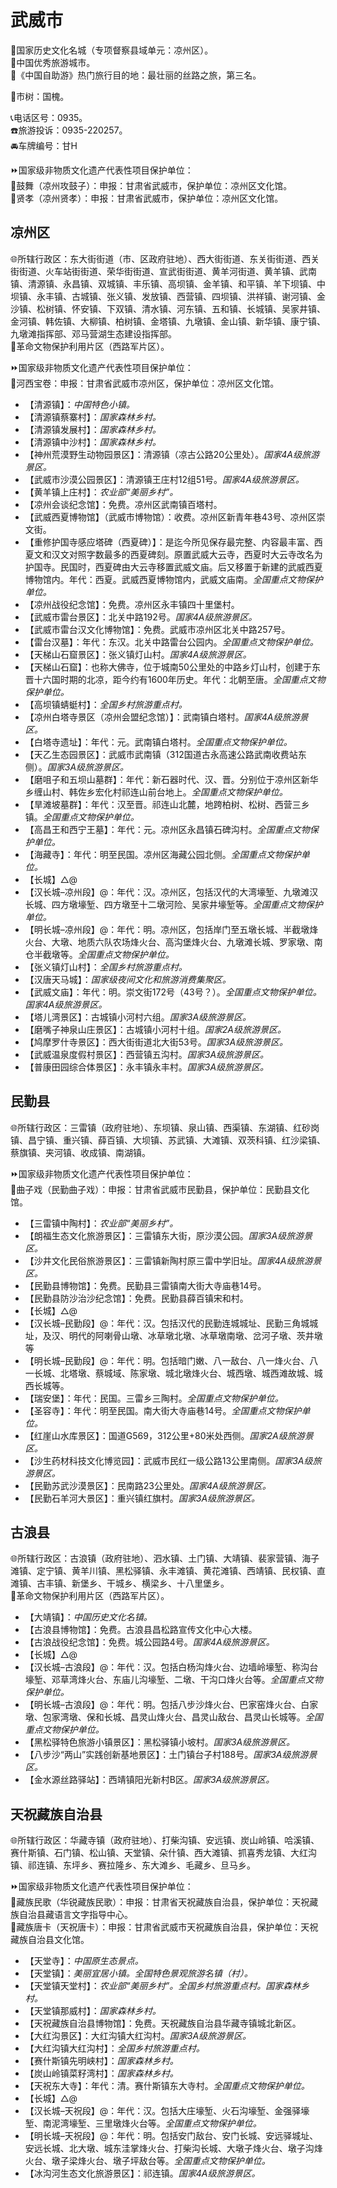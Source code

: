 # 武威市  
🚩国家历史文化名城（专项督察县域单元：凉州区）。  
🏅中国优秀旅游城市。  
🧾《中国自助游》热门旅行目的地：最壮丽的丝路之旅，第三名。  
  
🌳市树：国槐。  
  
📞电话区号：0935。  
☎️旅游投诉：0935-220257。  
🚘车牌编号：甘H  
  
⏩国家级非物质文化遗产代表性项目保护单位：  
🔸鼓舞（凉州攻鼓子）：申报：甘肃省武威市，保护单位：凉州区文化馆。  
🔸贤孝（凉州贤孝）：申报：甘肃省武威市，保护单位：凉州区文化馆。  

## 凉州区  
🌐所辖行政区：东大街街道（市、区政府驻地）、西大街街道、东关街街道、西关街街道、火车站街街道、荣华街街道、宣武街街道、黄羊河街道、黄羊镇、武南镇、清源镇、永昌镇、双城镇、丰乐镇、高坝镇、金羊镇、和平镇、羊下坝镇、中坝镇、永丰镇、古城镇、张义镇、发放镇、西营镇、四坝镇、洪祥镇、谢河镇、金沙镇、松树镇、怀安镇、下双镇、清水镇、河东镇、五和镇、长城镇、吴家井镇、金河镇、韩佐镇、大柳镇、柏树镇、金塔镇、九墩镇、金山镇、新华镇、康宁镇、九墩滩指挥部、邓马营湖生态建设指挥部。  
🚩革命文物保护利用片区（西路军片区）。  
  
⏩国家级非物质文化遗产代表性项目保护单位：  
🔸河西宝卷：申报：甘肃省武威市凉州区，保护单位：凉州区文化馆。  
  
* 【清源镇】：*中国特色小镇。*  
* 【清源镇蔡寨村】：*国家森林乡村。*  
* 【清源镇发展村】：*国家森林乡村。*  
* 【清源镇中沙村】：*国家森林乡村。*  
* 【神州荒漠野生动物园景区】：清源镇（凉古公路20公里处）。*国家4A级旅游景区。*  
* 【武威市沙漠公园景区】：清源镇王庄村12组51号。*国家4A级旅游景区。*    
* 【黄羊镇上庄村】：*农业部“美丽乡村”。*  
* 【凉州会谈纪念馆】：免费。凉州区武南镇百塔村。  
* 【武威西夏博物馆】（武威市博物馆）：收费。凉州区新青年巷43号、凉州区崇文街。  
* 【重修护国寺感应塔碑（西夏碑）】：是迄今所见保存最完整、内容最丰富、西夏文和汉文对照字数最多的西夏碑刻。原置武威大云寺，西夏时大云寺改名为护国寺。民国时，西夏碑由大云寺移置武威文庙。后又移置于新建的武威西夏博物馆内。年代：西夏。武威西夏博物馆内，武威文庙南。*全国重点文物保护单位。*  
* 【凉州战役纪念馆】：免费。凉州区永丰镇四十里堡村。  
* 【武威市雷台景区】：北关中路192号。*国家4A级旅游景区。*  
* 【武威市雷台汉文化博物馆】：免费。武威市凉州区北关中路257号。  
* 【雷台汉墓】：年代：东汉。北关中路雷台公园内。*全国重点文物保护单位。*  
* 【天梯山石窟景区】：张义镇灯山村。*国家4A级旅游景区。* 
* 【天梯山石窟】：也称大佛寺，位于城南50公里处的中路乡灯山村，创建于东晋十六国时期的北凉，距今约有1600年历史。年代：北朝至唐。*全国重点文物保护单位。*    
* 【高坝镇蜻蜓村】：*全国乡村旅游重点村。*  
* 【凉州白塔寺景区（凉州会盟纪念馆）】：武南镇白塔村。*国家4A级旅游景区。*  
* 【白塔寺遗址】：年代：元。武南镇白塔村。*全国重点文物保护单位。*  
* 【天乙生态园景区】：武威市武南镇（312国道古永高速公路武南收费站东侧）。*国家3A级旅游景区。*  
* 【磨咀子和五坝山墓群】：年代：新石器时代、汉、晋。分别位于凉州区新华乡缠山村、韩佐乡宏化村祁连山前台地上。*全国重点文物保护单位。*  
* 【旱滩坡墓群】：年代：汉至晋。祁连山北麓，地跨柏树、松树、西营三乡镇。*全国重点文物保护单位。*  
* 【高昌王和西宁王墓】：年代：元。凉州区永昌镇石碑沟村。*全国重点文物保护单位。*  
* 【海藏寺】：年代：明至民国。凉州区海藏公园北侧。*全国重点文物保护单位。*  
* 【长城】△@  
* 【汉长城–凉州段】@：年代：汉。凉州区，包括汉代的大湾壕堑、九墩滩汉长城、四方墩壕堑、四方墩至十二墩河险、吴家井壕堑等。*全国重点文物保护单位。*  
* 【明长城–凉州段】@：年代：明。凉州区，包括岸门至五墩长城、半截墩烽火台、大墩、地质六队农场烽火台、高沟堡烽火台、九墩滩长城、罗家墩、南仓半截墩等。*全国重点文物保护单位。*  
* 【张义镇灯山村】：*全国乡村旅游重点村。*  
* 【汉唐天马城】：*国家级夜间文化和旅游消费集聚区。*  
* 【武威文庙】：年代：明。崇文街172号（43号？）。*全国重点文物保护单位。国家4A级旅游景区。*  
* 【塔儿湾景区】：古城镇小河村六组。*国家3A级旅游景区。*  
* 【磨嘴子神泉山庄景区】：古城镇小河村十组。*国家2A级旅游景区。*  
* 【鸠摩罗什寺景区】：西大街街道北大街53号。*国家3A级旅游景区。*  
* 【武威温泉度假村景区】：西营镇五沟村。*国家3A级旅游景区。*  
* 【普康田园综合体景区】：永丰镇永丰村。*国家3A级旅游景区。*    

## 民勤县  
🌐所辖行政区：三雷镇（政府驻地）、东坝镇、泉山镇、西渠镇、东湖镇、红砂岗镇、昌宁镇、重兴镇、薛百镇、大坝镇、苏武镇、大滩镇、双茨科镇、红沙梁镇、蔡旗镇、夹河镇、收成镇、南湖镇。  
  
⏩国家级非物质文化遗产代表性项目保护单位：  
🔸曲子戏（民勤曲子戏）：申报：甘肃省武威市民勤县，保护单位：民勤县文化馆。  
  
* 【三雷镇中陶村】：*农业部“美丽乡村”。*  
* 【朗福生态文化旅游景区】：三雷镇东大街，原沙漠公园。*国家3A级旅游景区。*  
* 【沙井文化民俗旅游景区】：三雷镇新陶村原三雷中学旧址。*国家4A级旅游景区。*    
* 【民勤县博物馆】：免费。民勤县三雷镇南大街大寺庙巷14号。  
* 【民勤县防沙治沙纪念馆】：免费。民勤县薛百镇宋和村。  
* 【长城】△@  
* 【汉长城–民勤段】@：年代：汉。包括汉代的民勤连城城址、民勤三角城城址，及汉、明代的阿喇骨山墩、冰草墩北墩、冰草墩南墩、岔河子墩、茨井墩等  
* 【明长城–民勤段】@：年代：明。包括暗门嫩、八一敌台、八一烽火台、八一长城、北塔墩、蔡城域、陈家墩、城北墩烽火台、城西墩、城西滩故城、城西长城等。
* 【瑞安堡】：年代：民国。三雷乡三陶村。*全国重点文物保护单位。*  
* 【圣容寺】：年代：明至民国。南大街大寺庙巷14号。*全国重点文物保护单位。*    
* 【红崖山水库景区】：国道G569，312公里+80米处西侧。*国家2A级旅游景区。*    
* 【沙生药材科技文化博览园】：武威市民红一级公路13公里南侧。*国家3A级旅游景区。*  
* 【民勤苏武沙漠景区】：民南路23公里处。*国家4A级旅游景区。*  
* 【民勤石羊河大景区】：重兴镇红旗村。*国家3A级旅游景区。*  

## 古浪县  
🌐所辖行政区：古浪镇（政府驻地）、泗水镇、土门镇、大靖镇、裴家营镇、海子滩镇、定宁镇、黄羊川镇、黑松驿镇、永丰滩镇、黄花滩镇、西靖镇、民权镇、直滩镇、古丰镇、新堡乡、干城乡、横梁乡、十八里堡乡。  
🚩革命文物保护利用片区（西路军片区）。  
  
* 【大靖镇】：*中国历史文化名镇。*  
* 【古浪县博物馆】：免费。古浪县昌松路宣传文化中心大楼。  
* 【古浪战役纪念馆】：免费。城公园路4号。*国家4A级旅游景区。*  
* 【长城】△@  
* 【汉长城–古浪段】@：年代：汉。包括白杨沟烽火台、边墙岭壕堑、称沟台壕堑、邓草湾烽火台、东庙儿沟壕堑、二墩、干沟口烽火台等。*全国重点文物保护单位。*  
* 【明长城–古浪段】@：年代：明。包括八步沙烽火台、巴家窑烽火台、白家墩、包家湾墩、保和长城、昌灵山烽火台、昌灵山敌台、昌灵山长城等。*全国重点文物保护单位。*  
* 【黑松驿特色旅游小镇景区】：黑松驿镇小坡村。*国家3A级旅游景区。*  
* 【八步沙“两山”实践创新基地景区】：土门镇台子村188号。*国家3A级旅游景区。*  
* 【金水源丝路驿站】：西靖镇阳光新村B区。*国家3A级旅游景区。*    

## 天祝藏族自治县  
🌐所辖行政区：华藏寺镇（政府驻地）、打柴沟镇、安远镇、炭山岭镇、哈溪镇、赛什斯镇、石门镇、松山镇、天堂镇、朵什镇、西大滩镇、抓喜秀龙镇、大红沟镇、祁连镇、东坪乡、赛拉隆乡、东大滩乡、毛藏乡、旦马乡。  
  
⏩国家级非物质文化遗产代表性项目保护单位：  
🔸藏族民歌（华锐藏族民歌）：申报：甘肃省天祝藏族自治县，保护单位：天祝藏族自治县藏语言文字指导中心。  
🔸藏族唐卡（天祝唐卡）：申报：甘肃省武威市天祝藏族自治县，保护单位：天祝藏族自治县文化馆。  
 
* 【天堂寺】：*中国原生态景点。*  
* 【天堂镇】：*美丽宜居小镇。全国特色景观旅游名镇（村）。*  
* 【天堂镇天堂村】：*农业部“美丽乡村”。全国乡村旅游重点村。国家森林乡村。*  
* 【天堂镇那威村】：*国家森林乡村。*  
* 【天祝藏族自治县博物馆】：免费。天祝藏族自治县华藏寺镇城北新区。  
* 【大红沟景区】：大红沟镇大红沟村。*国家3A级旅游景区。*  
* 【大红沟镇大红沟村】：*全国乡村旅游重点村。*  
* 【赛什斯镇先明峡村】：*国家森林乡村。*  
* 【炭山岭镇菜籽湾村】：*国家森林乡村。*  
* 【天祝东大寺】：年代：清。赛什斯镇东大寺村。*全国重点文物保护单位。*  
* 【长城】△@  
* 【汉长城–天祝段】@：年代：汉。包括大庄壕堑、火石沟壕堑、金强驿壕堑、南泥湾壕堑、三里墩烽火台等。*全国重点文物保护单位。*  
* 【明长城–天祝段】@：年代：明。包括安门敌台、安门长城、安远驿城址、安远长城、北大墩、城东洼掌烽火台、打柴沟长城、大墩子烽火台、墩子沟烽火台、墩子梁烽火台、墩子坪敌台等。*全国重点文物保护单位。*    
* 【冰沟河生态文化旅游景区】：祁连镇。*国家4A级旅游景区。*  